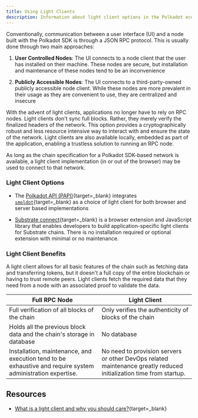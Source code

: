 ```yaml
---
title: Using Light Clients
description: Information about light client options in the Polkadot ecosystem, and how they can be used in the development context.
---
```


Conventionally, communication between a user interface (UI) and a node built with the Polkadot SDK is through a JSON RPC
protocol. This is usually done through two main approaches:

1. **User Controlled Nodes**: The UI connects to a node client that the user has installed on their machine. These nodes are secure, but installation and maintenance of these nodes tend to be an inconvenience

2. **Publicly Accessible Nodes**: The UI connects to a third-party-owned publicly accessible node client. While these nodes are more prevalent in their usage as they are convenient to use, they are centralized and insecure

With the advent of light clients, applications no longer have to rely on RPC nodes. Light clients don't sync full blocks. Rather, they merely verify the finalized headers of the network. This option provides a cryptographically robust and less resource intensive way to interact with and ensure the state of the network. Light clients are also available locally, embedded as part of the application, enabling a trustless solution to running an RPC node.

<!-- TODO: add def for chain specification when glossary is merged -->

As long as the chain specification for a Polkadot SDK-based network is available, a light client implementation (in or out of the browser) may be used to connect to that network. 

### Light Client Options

- The [Polkadot API (PAPI)](https://papi.how/){target=_blank} integrates [`smoldot`](https://github.com/smol-dot/smoldot){target=_blank} as a choice of light client for both browser and server based implementations

- [Substrate connect](https://substrate.io/substrate-connect/){target=_blank} is a browser extension and JavaScript library that enables developers to build application-specific light clients for Substrate chains. There is no installation required or optional extension with minimal or no maintenance.

### Light Client Benefits

A light client allows for all basic features of the chain such as fetching data and transferring tokens, but it doesn't a full copy of the entire blockchain or having to trust remote peers. Light clients fetch the required data that they need from a node with an associated proof to validate the data.

| Full RPC Node                                                                                        | Light Client                                                                                                         |
| ----------------------------------------------------------------------------------------------------------- | ------------------------------------------------------------------------------------------------------------- |
| Full verification of all blocks of the chain                                                                 | Only verifies the authenticity of blocks of the chain                                                         |
| Holds all the previous block data and the chain's storage in database                                       | No database                                                                                                      |
| Installation, maintenance, and execution tend to be exhaustive and require system administration expertise. | No need to provision servers or other DevOps related maintenance greatly reduced initialization time from startup. |

## Resources

- [What is a light client and why you should care?](https://www.parity.io/blog/what-is-a-light-client/){target=_blank}